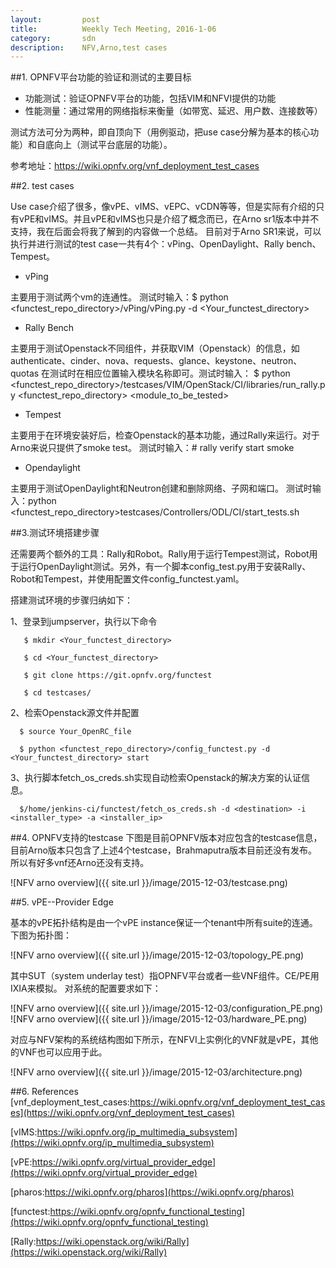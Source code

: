 ```yaml
---
layout:         post
title:          Weekly Tech Meeting, 2016-1-06
category:       sdn
description:    NFV,Arno,test cases
---
```


##1. OPNFV平台功能的验证和测试的主要目标

* 功能测试：验证OPNFV平台的功能，包括VIM和NFVI提供的功能
* 性能测量：通过常用的网络指标来衡量（如带宽、延迟、用户数、连接数等）

测试方法可分为两种，即自顶向下（用例驱动，把use case分解为基本的核心功能）和自底向上（测试平台底层的功能）。

参考地址：https://wiki.opnfv.org/vnf_deployment_test_cases

##2. test cases

Use case介绍了很多，像vPE、vIMS、vEPC、vCDN等等，但是实际有介绍的只有vPE和vIMS。并且vPE和vIMS也只是介绍了概念而已，在Arno sr1版本中并不支持，我在后面会将我了解到的内容做一个总结。
目前对于Arno SR1来说，可以执行并进行测试的test case一共有4个：vPing、OpenDaylight、Rally bench、Tempest。

* vPing 

主要用于测试两个vm的连通性。
测试时输入：$ python <functest_repo_directory>/vPing/vPing.py -d <Your_functest_directory>

* Rally Bench

主要用于测试Openstack不同组件，并获取VIM（Openstack）的信息，如authenticate、cinder、nova、requests、glance、keystone、neutron、quotas
在测试时在相应位置输入模块名称即可。测试时输入：
$ python <functest_repo_directory>/testcases/VIM/OpenStack/CI/libraries/run_rally.py <functest_repo_directory> <module_to_be_tested>

* Tempest 

主要用于在环境安装好后，检查Openstack的基本功能，通过Rally来运行。对于Arno来说只提供了smoke test。
测试时输入：# rally verify start smoke

* Opendaylight

主要用于测试OpenDaylight和Neutron创建和删除网络、子网和端口。
测试时输入：python <functest_repo_directory>testcases/Controllers/ODL/CI/start_tests.sh

##3.测试环境搭建步骤

还需要两个额外的工具：Rally和Robot。Rally用于运行Tempest测试，Robot用于运行OpenDaylight测试。另外，有一个脚本config_test.py用于安装Rally、Robot和Tempest，并使用配置文件config_functest.yaml。

搭建测试环境的步骤归纳如下：

1、登录到jumpserver，执行以下命令

       $ mkdir <Your_functest_directory>
       
       $ cd <Your_functest_directory>
       
       $ git clone https://git.opnfv.org/functest
       
       $ cd testcases/

2、检索Openstack源文件并配置

      $ source Your_OpenRC_file
      
      $ python <functest_repo_directory>/config_functest.py -d <Your_functest_directory> start
      
3、执行脚本fetch_os_creds.sh实现自动检索Openstack的解决方案的认证信息。

      $/home/jenkins-ci/functest/fetch_os_creds.sh -d <destination> -i <installer_type> -a <installer_ip>

##4. OPNFV支持的testcase
下图是目前OPNFV版本对应包含的testcase信息，目前Arno版本只包含了上述4个testcase，Brahmaputra版本目前还没有发布。所以有好多vnf还Arno还没有支持。

![NFV arno overview]({{ site.url }}/image/2015-12-03/testcase.png)

##5. vPE--Provider Edge

基本的vPE拓扑结构是由一个vPE instance保证一个tenant中所有suite的连通。下图为拓扑图：

![NFV arno overview]({{ site.url }}/image/2015-12-03/topology_PE.png)

其中SUT（system underlay test）指OPNFV平台或者一些VNF组件。CE/PE用IXIA来模拟。
对系统的配置要求如下：

![NFV arno overview]({{ site.url }}/image/2015-12-03/configuration_PE.png)
![NFV arno overview]({{ site.url }}/image/2015-12-03/hardware_PE.png)

对应与NFV架构的系统结构图如下所示，在NFVI上实例化的VNF就是vPE，其他的VNF也可以应用于此。

![NFV arno overview]({{ site.url }}/image/2015-12-03/architecture.png)

##6. References
[vnf_deployment_test_cases:https://wiki.opnfv.org/vnf_deployment_test_cases](https://wiki.opnfv.org/vnf_deployment_test_cases)

[vIMS:https://wiki.opnfv.org/ip_multimedia_subsystem](https://wiki.opnfv.org/ip_multimedia_subsystem)

[vPE:https://wiki.opnfv.org/virtual_provider_edge](https://wiki.opnfv.org/virtual_provider_edge)

[pharos:https://wiki.opnfv.org/pharos](https://wiki.opnfv.org/pharos)

[functest:https://wiki.opnfv.org/opnfv_functional_testing](https://wiki.opnfv.org/opnfv_functional_testing)

[Rally:https://wiki.openstack.org/wiki/Rally](https://wiki.openstack.org/wiki/Rally)
